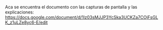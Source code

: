 Aca se encuentra el documento con las capturas de pantalla y las explicaciones: https://docs.google.com/document/d/1lz03sMJJP3YcSka3UCKZa7COjFsGLK_z1uLZe8yc6-E/edit
